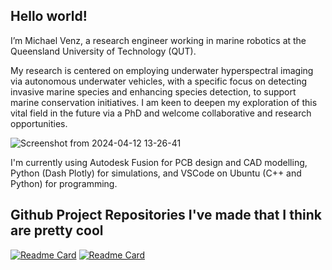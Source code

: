 <!---
roboticsmick/roboticsmick is a ✨ special ✨ repository because its `README.md` (this file) appears on your GitHub profile.
You can click the Preview link to take a look at your changes.
--->

<!-- HELLO WORLD -->
## Hello world!
I’m Michael Venz, a research engineer working in marine robotics at the Queensland University of Technology (QUT). 

My research is centered on employing underwater hyperspectral imaging via autonomous underwater vehicles, with a specific focus on detecting invasive marine species and enhancing species detection, to support marine conservation initiatives. I am keen to deepen my exploration of this vital field in the future via a PhD and welcome collaborative and research opportunities.

![Screenshot from 2024-04-12 13-26-41](https://github.com/roboticsmick/roboticsmick/assets/70121687/4f8b9c35-cd02-4484-81db-172f88093207)

I'm currently using Autodesk Fusion for PCB design and CAD modelling, Python (Dash Plotly) for simulations, and VSCode on Ubuntu (C++ and Python) for programming.

<!-- GITHUB PROJECTS -->
## Github Project Repositories I've made that I think are pretty cool
[![Readme Card](https://github-readme-stats.vercel.app/api/pin/?username=roboticsmick&repo=OPEN_ROCKET_TRACKER&theme=dracula)](https://github.com/roboticsmick/OPEN_ROCKET_TRACKER)
[![Readme Card](https://github-readme-stats.vercel.app/api/pin/?username=roboticsmick&repo=OPEN_ROCKET&theme=dracula)](https://github.com/roboticsmick/OPEN_ROCKET)
  
[cpp]: https://img.shields.io/badge/C/C++-black.svg?style=for-the-badge&logo=C%2B%2B&logoColor=wh
[cpp-url]: https://github.com/roboticsmick/LSR_RA
[pi]:https://img.shields.io/badge/-Raspberry%20Pi-C51A4A?style=for-the-badge&logo=Raspberry-Pi
[pi-url]: https://github.com/roboticsmick/LSR_RA
[vsc]:https://img.shields.io/badge/Visual%20Studio%20Code-0078d7.svg?style=for-the-badge&logo=visual-studio-code&logoColor=white
[vsc-url]: https://github.com/roboticsmick/LSR_RA
[plotly]:https://img.shields.io/badge/Dash%20Plotly-%233F4F75.svg?style=for-the-badge&logo=plotly&logoColor=white
[plotly-url]: https://roboticsmick.pythonanywhere.com/
[python]:https://img.shields.io/badge/Python-3670A0?style=for-the-badge&logo=python&logoColor=ffdd54
[python-url]: https://roboticsmick.pythonanywhere.com/
[pythonanywhere]:https://img.shields.io/badge/PYTHONANYWHERE-3670A0?style=for-the-badge&logo=python&logoColor=ffdd54
[pythonanywhere-url]: https://roboticsmick.pythonanywhere.com/

[patreon]:https://img.shields.io/badge/Patreon-F96854?style=for-the-badge&logo=patreon&logoColor=white
[patreon-url]: patreon.com/user?u=64698997
[LinkedIn]:https://img.shields.io/badge/linkedin-%230077B5.svg?style=for-the-badge&logo=linkedin&logoColor=white
[LinkedIn-url]: https://www.linkedin.com/in/roboticsmick/
[YouTube]:https://img.shields.io/badge/YouTube-%23FF0000.svg?style=for-the-badge&logo=YouTube&logoColor=white
[YouTube-url]: https://www.youtube.com/@logicomaspacerobotics
[Projects]:https://img.shields.io/badge/Project%20Log-%23117AC9.svg?style=for-the-badge&logo=WordPress&logoColor=white
[Projects-url]: https://roboticsmick.pythonanywhere.com/
[LSRtool]:https://img.shields.io/badge/LSR%20Toolbox-3670A0?style=for-the-badge&logo=python&logoColor=ffdd54
[LSRtool-url]: https://roboticsmick.pythonanywhere.com/
